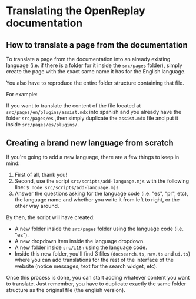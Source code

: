 # Translating the OpenReplay documentation


## How to translate a page from the documentation

To translate a page from the documentation into an already existing language (i.e. if there is a folder for it inside the `src/pages` folder), simply create the page with the exact same name it has for the English language.

You also have to reproduce the entire folder structure containing that file.

For example: 

If you want to translate the content of the file located at `src/pages/en/plugins/assist.mdx` into spanish and you already have the folder `src/pages/es` ,then simply duplicate the `assist.mdx` file and put it inside `src/pages/es/plugins/`.

## Creating a brand new language from scratch
If you're going to add a new language, there are a few things to keep in mind:

1. First of all, thank you!
2. Second, use the script `src/scripts/add-language.mjs` with the following line: `$ node src/scripts/add-language.mjs` 
3. Answer the questions asking for the language code (i.e. "es", "pr", etc), the language name and whether you write it from left to right, or the other way around.

By then, the script will have created:
- A new folder inside the `src/pages` folder using the language code  (i.e. "es").
- A new dropdown item inside the language dropdown.
- A new folder inside `src/i18n` using the language code.
- Inside this new folder, you'll find 3 files (`docsearch.ts`, `nav.ts` and `ui.ts`) where you can add translations for the rest of the interface of the website (notice messages, text for the search widget, etc).

Once this process is done, you can start adding whatever content you want to translate.
Just remember, you have to duplicate exactly the same folder structure as the original file (the english version).
 